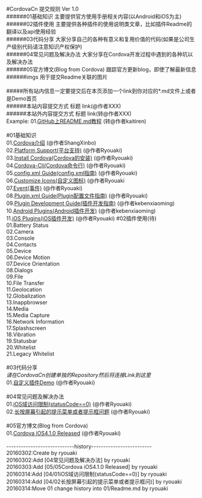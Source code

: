 #CordovaCn 提交规则 Ver 1.0<br>
######01基础知识 主要提供官方使用手册相关内容(以Android和iOS为主)<br>
######02插件使用 主要提供各种插件的使用说明类文章，比如插件Readme的翻译以及api使用经验<br>
######03代码分享 大家分享自己的各种有意义和复用价值的代码(如果是公司生产级别代码请注意知识产权保护)<br>
######04常见问题及解决办法 大家分享在Cordova开发过程中遇到的各种坑以及解决办法<br>
######05官方博文(Blog from Cordova) 跟踪官方更新blog，即使了解最新信息<br>
######imgs     用于提交Readme关联的图片<br>
<br>
#####所有站内信息一定要提交后在本页添加一个link到你对应的*.md文件上或者是Demo首页<br>
######本站内容提交方式    标题 link(@作者XXX)<br>
######本站外内容提交方式  标题 link(转@作者XXX)<br>
Example: 01.[GitHub上README.md教程](http://blog.csdn.net/kaitiren/article/details/38513715) (转@作者kaitiren)<br>
<br>
#01基础知识<br>
01.[Cordova介绍](https://github.com/CordovaCn/CordovaCn/blob/master/01%E5%9F%BA%E7%A1%80%E7%9F%A5%E8%AF%86(Basic%20Knowledge)/01.What-is-Cordova.md) (@作者ShangXinbo)<br>
02.[Platform Support(平台支持)](https://github.com/CordovaCn/CordovaCn/blob/master/01%E5%9F%BA%E7%A1%80%E7%9F%A5%E8%AF%86(Basic%20Knowledge)/02.Platform%20Supports(%E5%B9%B3%E5%8F%B0%E6%94%AF%E6%8C%81).md) (@作者Ryouaki)<br>
03.[Install Cordova(Cordova的安装)](https://github.com/CordovaCn/CordovaCn/blob/master/01%E5%9F%BA%E7%A1%80%E7%9F%A5%E8%AF%86(Basic%20Knowledge)/03Install%20Cordova(Cordova%E7%9A%84%E5%AE%89%E8%A3%85).md) (@作者Ryouaki)<br>
04.[Cordova-Cli(Cordova命令行)](https://github.com/CordovaCn/CordovaCn/blob/master/01%E5%9F%BA%E7%A1%80%E7%9F%A5%E8%AF%86(Basic%20Knowledge)/04.Cordova%20Command-Line-Interface(Cordova%E5%91%BD%E4%BB%A4%E8%A1%8C).md) (@作者Ryouaki)<br>
05.[config.xml Guide(config.xml指南)](https://github.com/CordovaCn/CordovaCn/blob/master/01%E5%9F%BA%E7%A1%80%E7%9F%A5%E8%AF%86(Basic%20Knowledge)/05.config.xml%20Guide(config.xml%E6%8C%87%E5%8D%97).md) (@作者Ryouaki)<br>
06.[Customize Icons(自定义图标)](https://github.com/CordovaCn/CordovaCn/blob/master/01%E5%9F%BA%E7%A1%80%E7%9F%A5%E8%AF%86(Basic%20Knowledge)/06.Customize%20Icons(%E8%87%AA%E5%AE%9A%E4%B9%89%E5%9B%BE%E6%A0%87).md) (@作者Ryouaki<br>
07.[Event(事件)](https://github.com/CordovaCn/CordovaCn/blob/master/01%E5%9F%BA%E7%A1%80%E7%9F%A5%E8%AF%86(Basic%20Knowledge)/07.Event(%E4%BA%8B%E4%BB%B6).md) (@作者Ryouaki)<br>
08.[Plugin.xml Guide(Plugin配置文件指南)](https://github.com/CordovaCn/CordovaCn/blob/master/01%E5%9F%BA%E7%A1%80%E7%9F%A5%E8%AF%86(Basic%20Knowledge)/08.Plugin.xml%20Guide(Plugin%E9%85%8D%E7%BD%AE%E6%96%87%E4%BB%B6%E6%8C%87%E5%8D%97).md) (@作者Ryouaki)<br>
09.[Plugin Development Guide(插件开发指南)](https://github.com/CordovaCn/CordovaCn/blob/master/01%E5%9F%BA%E7%A1%80%E7%9F%A5%E8%AF%86(Basic%20Knowledge)/09.Plugin%20Development%20Guide(%E6%8F%92%E4%BB%B6%E5%BC%80%E5%8F%91%E6%8C%87%E5%8D%97).md) (@作者kebenxiaoming)
<br>
10.[Android Plugins(Android插件开发)](https://github.com/CordovaCn/CordovaCn/blob/master/01%E5%9F%BA%E7%A1%80%E7%9F%A5%E8%AF%86(Basic%20Knowledge)/10.Android%20Plugins(Android%E6%8F%92%E4%BB%B6%E5%BC%80%E5%8F%91).md) (@作者kebenxiaoming)<br>
11.[iOS Plugins(iOS插件开发)](https://github.com/CordovaCn/CordovaCn/blob/master/01%E5%9F%BA%E7%A1%80%E7%9F%A5%E8%AF%86(Basic%20Knowledge)/11.iOS%20Plugins(iOS%E6%8F%92%E4%BB%B6%E5%BC%80%E5%8F%91).md) (@作者Ryouaki)
#02插件使用(待)<br>
01.Battery Status<br>
02.Camera<br>
03.Console<br>
04.Contacts<br>
05.Device<br>
06.Device Motion<br>
07.Device Orientation<br>
08.Dialogs<br>
09.File<br>
10.File Transfer<br>
11.Geolocation<br>
12.Globalization<br>
13.Inappbrowser<br>
14.Media<br>
15.Media Capture<br>
16.Network Information<br>
17.Splashscreen<br>
18.Vibration<br>
19.Statusbar<br>
20.Whitelist<br>
21.Legacy Whitelist<br>
<br>
#03代码分享<br>
*请在CordovaCn创建单独的Repository然后将连接Link到这里*<br>
01.[自定义插件Demo](https://github.com/CordovaCn/CordovaPluginsDemo) (@作者Ryouaki)<br>
<br>
#04常见问题及解决办法<br>
01.[iOS域访问限制(statusCode==0)](https://github.com/CordovaCn/CordovaCn/blob/master/04%E5%B8%B8%E8%A7%81%E9%97%AE%E9%A2%98%E5%8F%8A%E8%A7%A3%E5%86%B3%E7%BB%8F%E9%AA%8C(Problem&Experience)/01.iOS%E5%9F%9F%E8%AE%BF%E9%97%AE%E9%99%90%E5%88%B6(Ajax%E8%AF%B7%E6%B1%82%E8%BF%94%E5%9B%9EstatusCode==0).md) (@作者Ryouaki)<br>
02.[长按屏幕引起的提示菜单或者提示框问题](https://github.com/CordovaCn/CordovaCn/blob/master/04%E5%B8%B8%E8%A7%81%E9%97%AE%E9%A2%98%E5%8F%8A%E8%A7%A3%E5%86%B3%E7%BB%8F%E9%AA%8C(Problem%26Experience)/02.%E9%95%BF%E6%8C%89%E5%B1%8F%E5%B9%95%E5%BC%95%E8%B5%B7%E7%9A%84%E6%8F%90%E7%A4%BA%E8%8F%9C%E5%8D%95%E6%88%96%E8%80%85%E6%8F%90%E7%A4%BA%E6%A1%86%E9%97%AE%E9%A2%98.md) (@作者Ryouaki)<br>
<br>
#05官方博文(Blog from Cordova)<br>
01.[Cordova iOS4.1.0 Released](https://github.com/CordovaCn/CordovaCn/blob/master/05%E5%AE%98%E6%96%B9%E5%8D%9A%E6%96%87(Blog%20from%20Cordova)/02-Mar-2016%20Cordova%20iOS%204.1.0%20Released.md) (@作者Ryouaki)<br>
<br>
----------------------------history-------------------------<br>
20160302:Create by ryouaki<br>
20160302:Add [04常见问题及解决办法] by ryouaki<br>
20160303:Add [05/05Cordova iOS4.1.0 Released] by ryouaki<br>
20160314:Add [04/01iOS域访问限制(statusCode==0)] by ryouaki<br>
20160314:Add [04/02长按屏幕引起的提示菜单或者提示框问)] by ryouaki<br>
20160314:Move 01 change history into 01/Readme.md by ryouaki<br>

